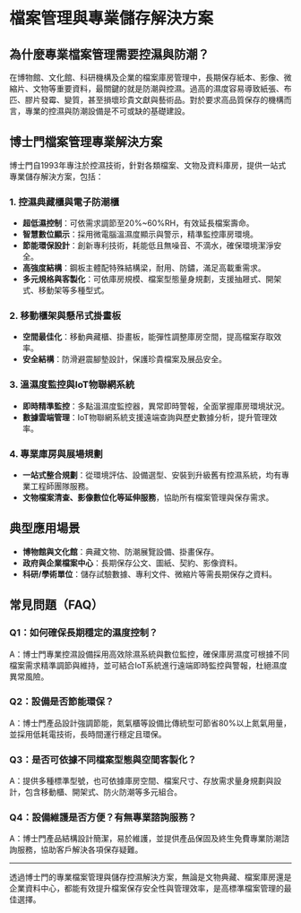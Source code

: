 # 檔案管理與專業儲存解決方案

## 為什麼專業檔案管理需要控濕與防潮？

在博物館、文化館、科研機構及企業的檔案庫房管理中，長期保存紙本、影像、微縮片、文物等重要資料，最關鍵的就是防潮與控濕。過高的濕度容易導致紙張、布匹、膠片發霉、變質，甚至損壞珍貴文獻與藝術品。對於要求高品質保存的機構而言，專業的控濕與防潮設備是不可或缺的基礎建設。

## 博士門檔案管理專業解決方案

博士門自1993年專注於控濕技術，針對各類檔案、文物及資料庫房，提供一站式專業儲存解決方案，包括：

### 1. 控濕典藏櫃與電子防潮櫃

- **超低濕控制**：可依需求調節至20%~60%RH，有效延長檔案壽命。
- **智慧數位顯示**：採用微電腦溫濕度顯示與警示，精準監控庫房環境。
- **節能環保設計**：創新專利技術，耗能低且無噪音、不滴水，確保環境潔淨安全。
- **高強度結構**：鋼板主體配特殊結構梁，耐用、防鏽，滿足高載重需求。
- **多元規格與客製化**：可依庫房規模、檔案型態量身規劃，支援抽屜式、開架式、移動架等多種型式。

### 2. 移動櫃架與懸吊式掛畫板

- **空間最佳化**：移動典藏櫃、掛畫板，能彈性調整庫房空間，提高檔案存取效率。
- **安全結構**：防滑避震腳墊設計，保護珍貴檔案及展品安全。

### 3. 溫濕度監控與IoT物聯網系統

- **即時精準監控**：多點溫濕度監控器，異常即時警報，全面掌握庫房環境狀況。
- **數據雲端管理**：IoT物聯網系統支援遠端查詢與歷史數據分析，提升管理效率。

### 4. 專業庫房與展場規劃

- **一站式整合規劃**：從環境評估、設備選型、安裝到升級舊有控濕系統，均有專業工程師團隊服務。
- **文物檔案清查、影像數位化等延伸服務**，協助所有檔案管理與保存需求。

## 典型應用場景

- **博物館與文化館**：典藏文物、防潮展覽設備、掛畫保存。
- **政府與企業檔案中心**：長期保存公文、圖紙、契約、影像資料。
- **科研/學術單位**：儲存試驗數據、專利文件、微縮片等需長期保存之資料。

## 常見問題（FAQ）

### Q1：如何確保長期穩定的濕度控制？
A：博士門專業控濕設備採用高效除濕系統與數位監控，確保庫房濕度可根據不同檔案需求精準調節與維持，並可結合IoT系統進行遠端即時監控與警報，杜絕濕度異常風險。

### Q2：設備是否節能環保？
A：博士門產品設計強調節能，氮氣櫃等設備比傳統型可節省80%以上氮氣用量，並採用低耗電技術，長時間運行穩定且環保。

### Q3：是否可依據不同檔案型態與空間客製化？
A：提供多種標準型號，也可依據庫房空間、檔案尺寸、存放需求量身規劃與設計，包含移動櫃、開架式、防火防潮等多元組合。

### Q4：設備維護是否方便？有無專業諮詢服務？
A：博士門產品結構設計簡潔，易於維護，並提供產品保固及終生免費專業防潮諮詢服務，協助客戶解決各項保存疑難。

---

透過博士門的專業檔案管理與儲存控濕解決方案，無論是文物典藏、檔案庫房還是企業資料中心，都能有效提升檔案保存安全性與管理效率，是高標準檔案管理的最佳選擇。